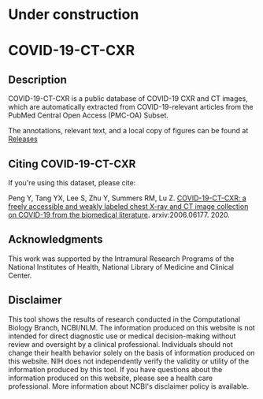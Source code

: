 # Under construction

# COVID-19-CT-CXR

## Description

COVID-19-CT-CXR is a public database of COVID-19 CXR and CT images, which are automatically extracted from COVID-19-relevant articles from the PubMed Central Open Access (PMC-OA) Subset. 

The annotations, relevant text, and a local copy of figures can be found at [Releases](https://github.com/ncbi-nlp/COVID-19-CT-CXR/releases/)

## Citing COVID-19-CT-CXR

If you're using this dataset, please cite:


Peng Y, Tang YX, Lee S, Zhu Y, Summers RM, Lu Z. [COVID-19-CT-CXR: a freely
accessible and weakly labeled chest X-ray and CT image collection on COVID-19
from the biomedical literature](https://arxiv.org/abs/2006.06177). arxiv:2006.06177. 2020.


## Acknowledgments

This work was supported by the Intramural Research Programs of the National Institutes of Health, National Library of Medicine and Clinical Center.

## Disclaimer

This tool shows the results of research conducted in the Computational Biology Branch, NCBI/NLM. The information produced on this website is not intended for direct diagnostic use or medical decision-making without review and oversight by a clinical professional. Individuals should not change their health behavior solely on the basis of information produced on this website. NIH does not independently verify the validity or utility of the information produced by this tool. If you have questions about the information produced on this website, please see a health care professional. More information about NCBI's disclaimer policy is available.

